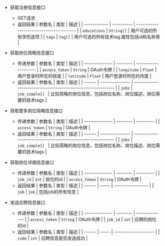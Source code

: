 
- 获取注册信息接口
  - GET请求
  - 返回结果
     | 参数名       | 类型       | 描述                                     |
    | ------------ | ---------- | ---------------------------------------- |
    | `educations` | `String[]` | 用户可选的所有学历选项                   |
    | `tags`       | `tag[]`    | 用户可选的所有技术tag.属性包括id和名称等 |
  
- 获取岗位简略信息接口
  - 传递参数 
     | 参数名         | 类型     | 描述                 |
    | -------------- | -------- | -------------------- |
    | `access_token` | `String` | OAuth令牌            |
    | `longitude`    | `Float`  | 用户登录时所在的经度 |
    | `latitude`     | `Float`  | 用户登录时所在的纬度 |
  - 返回结果
     | 参数名 | 类型            | 描述                                                         |
    | ------ | --------------- | ------------------------------------------------------------ |
    | `jobs` | `job_simple[] ` | 比较简略的岗位信息，包括岗位名称、岗位描述、岗位需要的技术tags |
  
- 获取更多岗位简略信息接口
  - 传递参数 
     | 参数名         | 类型     | 描述      |
    | -------------- | -------- | --------- |
    | `access_token` | `String` | OAuth令牌 |
  - 返回结果
    | 参数名 | 类型            | 描述                                                         |
    | ------ | --------------- | ------------------------------------------------------------ |
    | `jobs` | `job_simple[] ` | 比较简略的岗位信息，包括岗位名称、岗位描述、岗位需要的技术tags |
  
- 获取岗位详细信息接口
  - 传递参数 
     | 参数名         | 类型     | 描述      |
    | -------------- | -------- | --------- |
    | `job_id`       | `int`    | 岗位的id  |
    | `access_token` | `String` | OAuth令牌 |
  - 返回结果
     | 参数名 | 类型  | 描述              |
    | ------ | ----- | ----------------- |
    | `job`  | `job` | 包括job的所有信息 |
  
- 发送应聘信息接口
  - 传递参数 
     | 参数名         | 类型     | 描述           |
    | -------------- | -------- | -------------- |
    | `access_token` | `String` | OAuth令牌      |
    | `job_id`       | `int`    | 应聘的岗位的id |
  - 返回结果
     | 参数名 | 类型  | 描述                 |
    | ------ | ----- | -------------------- |
    | `code` | `int` | 应聘信息是否发送成功 |

